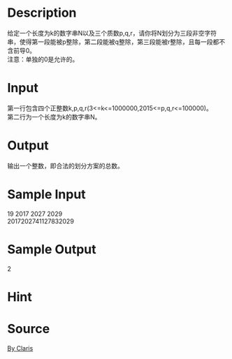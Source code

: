 
# Description

<div class="content"><div>给定一个长度为k的数字串N以及三个质数p,q,r，请你将N划分为三段非空字符串，使得第一段能被p整除，第二段能被q整除，第三段能被r整除，且每一段都不含前导0。</div>
<div>注意：单独的0是允许的。</div>
<div></div>
<p></p></div>

# Input

<div class="content"><div>第一行包含四个正整数k,p,q,r(3&lt;=k&lt;=1000000,2015&lt;=p,q,r&lt;=100000)。</div>
<div>第二行为一个长度为k的数字串N。</div>
<div></div>
<p></p></div>

# Output

<div class="content"><div>输出一个整数，即合法的划分方案的总数。</div>
<div></div>
<p></p></div>

# Sample Input

<div class="content"><span class="sampledata">19 2017 2027 2029<br/>
2017202741127832029</span></div>

# Sample Output

<div class="content"><span class="sampledata">2</span></div>

# Hint

<div class="content"><p></p></div>

# Source

<div class="content"><p><a href="problemset.php?search=By Claris">By Claris</a></p></div>

